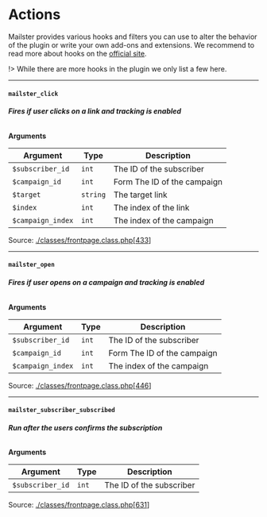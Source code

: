 # Actions
Mailster provides various hooks and filters you can use to alter the behavior of the plugin or write your own add-ons and extensions. We recommend to read more about hooks on the [official site](https://developer.wordpress.org/plugins/hooks/).

!>  While there are more hooks in the plugin we only list a few here.

<hr>

#### `mailster_click`

###### **Fires if user clicks on a link and tracking is enabled**

**Arguments**

Argument | Type | Description
-------- | ---- | -----------
`$subscriber_id` | `int` | The ID of the subscriber
`$campaign_id` | `int` | Form The ID of the campaign
`$target` | `string` | The target link
`$index` | `int` | The index of the link
`$campaign_index` | `int` | The index of the campaign

Source: [./classes/frontpage.class.php](https://github.com/evrpress/mailster/blob/3.3.9/./classes/frontpage.class.php)[[433](https://github.com/evrpress/mailster/blob/3.3.9/./classes/frontpage.class.php#L433-L442)]<br>

<hr>

#### `mailster_open`

###### **Fires if user opens on a campaign and tracking is enabled**

**Arguments**

Argument | Type | Description
-------- | ---- | -----------
`$subscriber_id` | `int` | The ID of the subscriber
`$campaign_id` | `int` | Form The ID of the campaign
`$campaign_index` | `int` | The index of the campaign

Source: [./classes/frontpage.class.php](https://github.com/evrpress/mailster/blob/3.3.9/./classes/frontpage.class.php)[[446](https://github.com/evrpress/mailster/blob/3.3.9/./classes/frontpage.class.php#L446-L453)]<br>

<hr>

#### `mailster_subscriber_subscribed`

###### **Run after the users confirms the subscription**

**Arguments**

Argument | Type | Description
-------- | ---- | -----------
`$subscriber_id` | `int` | The ID of the subscriber

Source: [./classes/frontpage.class.php](https://github.com/evrpress/mailster/blob/3.3.9/./classes/frontpage.class.php)[[631](https://github.com/evrpress/mailster/blob/3.3.9/./classes/frontpage.class.php#L631-L636)]<br>




